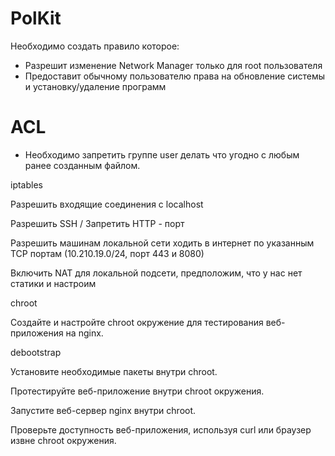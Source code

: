 # PolKit 
Необходимо создать правило которое:
* Разрешит изменение Network Manager только для root пользователя
* Предоставит обычному пользователю права на обновление системы и установку/удаление программ
# ACL
* Необходимо запретить группе user делать что угодно с любым ранее созданным файлом.

iptables

Разрешить входящие соединения с localhost

Разрешить SSH / Запретить HTTP - порт

Разрешить машинам локальной сети ходить в интернет по указанным TCP портам (10.210.19.0/24, порт 443 и 8080)

Включить NAT для локальной подсети, предположим, что у нас нет статики и настроим

chroot

Создайте и настройте chroot окружение для тестирования веб-приложения на nginx.

debootstrap

Установите необходимые пакеты внутри chroot.

Протестируйте веб-приложение внутри chroot окружения.

Запустите веб-сервер nginx внутри chroot.

Проверьте доступность веб-приложения, используя curl или браузер извне chroot окружения.
